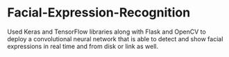 # Facial-Expression-Recognition
Used Keras and TensorFlow libraries along with Flask and OpenCV to deploy a convolutional neural network that is able to detect and show facial expressions in real time and from disk or link as well.
